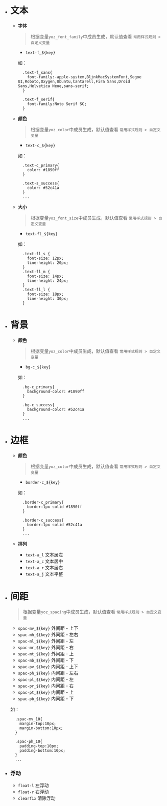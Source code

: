 

- # 文本

  - **字体**

    > 根据变量`yoz_font_family`中成员生成，默认值查看 `常用样式规则 > 自定义变量`

    - `text-f_${key}`

    如：

    ```stylus
      .text-f_sans{
        font-family:-apple-system,BlinkMacSystemFont,Segoe UI,Roboto,Oxygen,Ubuntu,Cantarell,Fira Sans,Droid Sans,Helvetica Neue,sans-serif;
      }

      .text-f_serif{
        font-family:Noto Serif SC;
      }
    ```

  - **颜色**

    > 根据变量`yoz_color`中成员生成，默认值查看 `常用样式规则 > 自定义变量`

    - `text-c_${key}`

    如：

    ```stylus
      .text-c_primary{
        color: #1890ff
      }

      .text-s_success{
        color: #52c41a
      }
      ...
    ```

  - **大小**

    > 根据变量`yoz_font_size`中成员生成，默认值查看 `常用样式规则 > 自定义变量`

    - `text-fl_${key}`

    如：

    ```stylus
      .text-fl_s {
        font-size: 12px;
        line-height: 20px;
      }
      .text-fl_m {
        font-size: 14px;
        line-height: 24px;
      }
      .text-fl_l {
        font-size: 18px;
        line-height: 30px;
      }
    ```

- # 背景

  - **颜色**

    > 根据变量`yoz_color`中成员生成，默认值查看 `常用样式规则 > 自定义变量`

    - `bg-c_${key}`

    如：

    ```stylus
      .bg-c_primary{
        background-color: #1890ff
      }

      .bg-c_success{
        background-color: #52c41a
      }
      ...
    ```

- # 边框

  - **颜色**

    > 根据变量`yoz_color`中成员生成，默认值查看 `常用样式规则 > 自定义变量`

    - `border-c_${key}`

    如：

    ```stylus
      .border-c_primary{
        border:1px solid #1890ff
      }

      .border-c_success{
        border:1px solid #52c41a
      }
      ...
    ```

  - **排列**
    - `text-a_l` 文本居左
    - `text-a_c` 文本居中
    - `text-a_r` 文本居右
    - `text-a_j` 文本平整

- # 间距

  > 根据变量`yoz_spacing`中成员生成，默认值查看 `常用样式规则 > 自定义变量`

  - `spac-mv_${key}` 外间距 - 上下
  - `spac-mh_${key}` 外间距 - 左右
  - `spac-ml_${key}` 外间距 - 左
  - `spac-mr_${key}` 外间距 - 右
  - `spac-mt_${key}` 外间距 - 上
  - `spac-mb_${key}` 外间距 - 下
  - `spac-pv_${key}` 内间距 - 上下
  - `spac-ph_${key}` 内间距 - 左右
  - `spac-pl_${key}` 内间距 - 左
  - `spac-pr_${key}` 内间距 - 右
  - `spac-pt_${key}` 内间距 - 上
  - `spac-pb_${key}` 内间距 - 下

  如：

  ```stylus
    .spac-mv_10{
      margin-top:10px;
      margin-bottom:10px;
    }

    .spac-ph_10{
      padding-top:10px;
      padding-bottom:10px;
    }
    ...
  ```

- ### 浮动
  - `float-l` 左浮动
  - `float-r` 右浮动
  - `clearfix` 清除浮动

